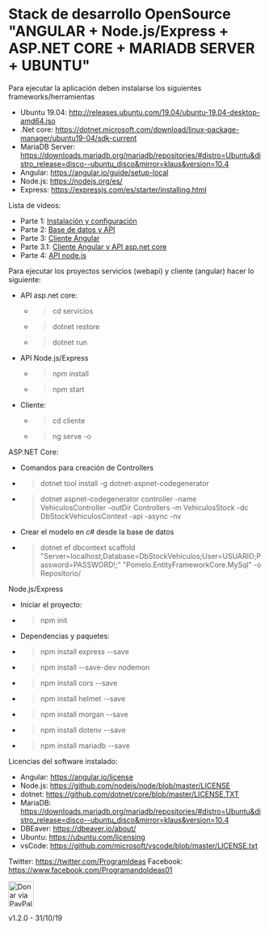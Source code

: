 # Stack de desarrollo OpenSource "ANGULAR + Node.js/Express + ASP.NET CORE + MARIADB SERVER + UBUNTU"

Para ejecutar la aplicación deben instalarse los siguientes frameworks/herramientas
 - Ubuntu 19.04: http://releases.ubuntu.com/19.04/ubuntu-19.04-desktop-amd64.iso
 - .Net core: https://dotnet.microsoft.com/download/linux-package-manager/ubuntu19-04/sdk-current
 - MariaDB Server: https://downloads.mariadb.org/mariadb/repositories/#distro=Ubuntu&distro_release=disco--ubuntu_disco&mirror=klaus&version=10.4
 - Angular: https://angular.io/guide/setup-local
 - Node.js: https://nodejs.org/es/
 - Express: https://expressjs.com/es/starter/installing.html
 
 Lista de videos:
  - Parte 1: [Instalación y configuración](https://youtu.be/AOiksdi3SHM)
  - Parte 2: [Base de datos y API](https://youtu.be/Z8A7nE__EXg)
  - Parte 3: [Cliente Angular](https://youtu.be/dMsqDVshQ2E)
  - Parte 3.1: [Cliente Angular y API asp.net core](https://youtu.be/If_maEd8H14)
  - Parte 4: [API node.js](https://youtu.be/t_xz2oZsf_s)
 
Para ejecutar los proyectos servicios (webapi) y cliente (angular) hacer lo siguiente:
 - API asp.net core:
     - > cd servicios
     - > dotnet restore
     - > dotnet run
 - API Node.js/Express
     - > npm install
     - > npm start
 - Cliente:
     - > cd cliente
     - > ng serve -o
    
ASP.NET Core:
- Comandos para creación de Controllers
 - > dotnet tool install -g dotnet-aspnet-codegenerator
 - > dotnet aspnet-codegenerator controller -name VehiculosController -outDir Controllers -m VehiculosStock -dc DbStockVehiculosContext -api -async -nv

- Crear el modelo en c# desde la base de datos
 - > dotnet ef dbcontext scaffold "Server=localhost;Database=DbStockVehiculos;User=USUARIO;Password=PASSWORD!;" "Pomelo.EntityFrameworkCore.MySql" -o Repositorio/

Node.js/Express
- Iniciar el proyecto:
 - > npm init

- Dependencias y paquetes:
 - > npm install express --save
 - > npm install --save-dev nodemon
 - > npm install cors --save
 - > npm install helmet --save
 - > npm install morgan --save
 - > npm install dotenv --save
 - > npm install mariadb --save

Licencias del software instalado:
 - Angular: https://angular.io/license
 - Node.js: https://github.com/nodejs/node/blob/master/LICENSE
 - dotnet: https://github.com/dotnet/core/blob/master/LICENSE.TXT
 - MariaDB: https://downloads.mariadb.org/mariadb/repositories/#distro=Ubuntu&distro_release=disco--ubuntu_disco&mirror=klaus&version=10.4
 - DBEaver: https://dbeaver.io/about/
 - Ubuntu: https://ubuntu.com/licensing
 - vsCode: https://github.com/microsoft/vscode/blob/master/LICENSE.txt
 
Twitter: https://twitter.com/ProgramIdeas
Facebook: https://www.facebook.com/ProgramandoIdeas01

 <a href="https://paypal.me/lp8126" target="_blank">
  <img alt="Donar via PayPal" style="height: 50px !important;" src="https://github.com/programando-ideas/cursoangular/blob/master/imagenes/paypal.png"/>
</a>

v1.2.0 - 31/10/19
